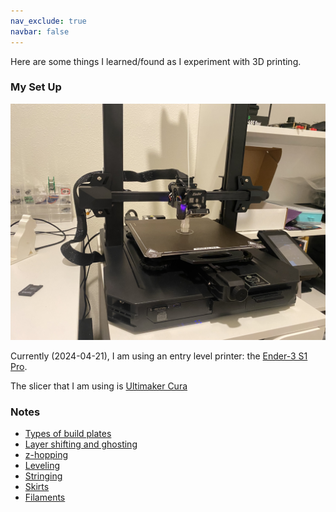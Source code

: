 ```yaml
---
nav_exclude: true
navbar: false
---
```


Here are some things I learned/found as I experiment with 3D printing.

### My Set Up
![ender-3-pro-photo](../../assets/ender-3-pro.jpeg)

Currently (2024-04-21), I am using an entry level printer: the [Ender-3 S1 Pro](https://www.creality.com/products/creality-ender-3-s1-pro-fdm-3d-printer).

The slicer that I am using is [Ultimaker Cura](https://ultimaker.com/software/ultimaker-cura/)

### Notes
- [Types of build plates](/subpages/beds.md)
- [Layer shifting and ghosting](/subpages/layer_shifting.md)
- [z-hopping](/subpages/z_hopping.md)
- [Leveling](/subpages/leveling.md)
- [Stringing](/subpages/stringing.md)
- [Skirts](/subpages/skirt.md)
- [Filaments](/subpages/filaments.md)